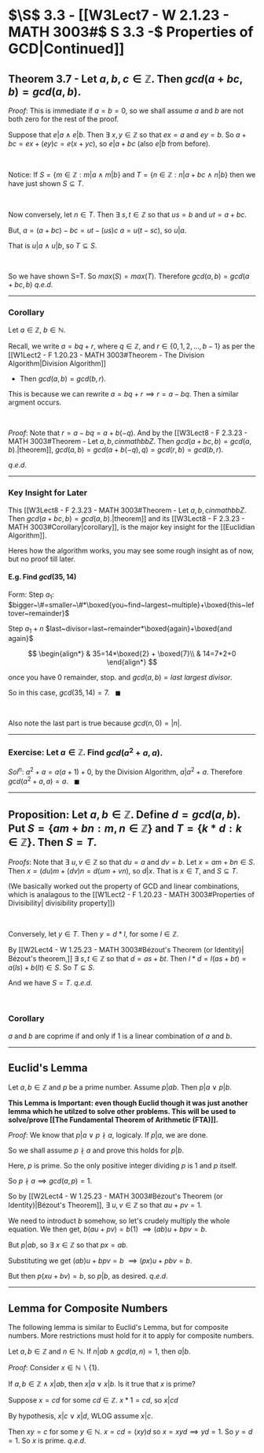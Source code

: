 # $\S$ 3.3 - [[W3Lect7 - W 2.1.23 - MATH 3003#$ S 3.3 -$ Properties of GCD|Continued]]

## Theorem 3.7 - Let $a,b,c\in \mathbb{Z}.$ Then $gcd(a+bc,b)=gcd(a,b)$.

$Proof:$
This is immediate if $a=b=0$, so we shall assume $a$ and $b$ are not both zero for the rest of the proof.

Suppose that $e|a ~\land~ e|b$.
Then $\exists ~x,y\in \mathbb{Z}$ so that $ex=a$ and $ey=b$.
So $a+bc=ex+(ey)c=e(x+yc),$
so $e|a+bc$ (also $e|b$ from before).

<br>

Notice: If $S=\{m\in \mathbb{Z}: m|a ~\land~m|b\}$ 
and $T=\{n\in \mathbb{Z}: n|a+bc ~\land~n|b\}$
then we have just shown $S\subseteq T$.

<br>

Now conversely, let $n\in T$. 
Then $\exists~s,t\in \mathbb{Z}$ 
so that $us=b$ and $ut=a+bc$.

But, $a=(a+bc)-bc=ut-(us)c$
$a=u(t-sc)$, so $u|a$.

That is $u|a ~\land~ u|b$, so $T\subseteq S$. 

<br>

So we have shown S=T.
So $max(S)=max(T)$.
Therefore $gcd(a,b)=gcd(a+bc,b)$
$q.e.d.$

---
### Corollary
Let $a\in \mathbb{Z},~b \in \mathbb{N}$.

Recall, we write $a=bq+r,$ 
where $q\in \mathbb{Z}$, and $r\in \{0,1,2,...,b-1\}$
as per the [[W1Lect2 - F 1.20.23 - MATH 3003#Theorem - The Division Algorithm|Division Algorithm]]

- Then $gcd(a,b)=gcd(b,r)$.

This is because we can rewrite $a=bq+r \implies r=a-bq$. Then a similar argment occurs.

<br>

$Proof:$
Note that $r=a-bq=a+b(-q)$.
And by the [[W3Lect8 - F 2.3.23 - MATH 3003#Theorem - Let $a,b,c in mathbb{Z}.$ Then $gcd(a+bc,b)=gcd(a,b)$.|theorem]], 
$gcd(a,b)=gcd(a+b(-q),q)=gcd(r,b)=gcd(b,r).$

$q.e.d.$

---
### Key Insight for Later

This [[W3Lect8 - F 2.3.23 - MATH 3003#Theorem - Let $a,b,c in mathbb{Z}.$ Then $gcd(a+bc,b)=gcd(a,b)$.|theorem]] and its [[W3Lect8 - F 2.3.23 - MATH 3003#Corollary|corollary]], is the major key insight for the [[Euclidian Algorithm]].

Heres how the algorithm works, you may see some rough insight as of now, but no proof till later.

#### E.g. Find $gcd(35,14)$

Form: 
Step $a_1$:
$bigger~\#=smaller~\#*\boxed{you~find~largest~multiple}+\boxed{this~leftover~remainder}$

Step $a_{1}+n$
$last~divisor=last~remainder*\boxed{again}+\boxed{and again}$

$$
\begin{align*}
& 35=14*\boxed{2} + \boxed{7}\\
& 14=7*2+0
\end{align*}
$$

once you have 0 remainder, stop.
and $gcd(a,b)=last~largest~divisor$.

So in this case, $gcd(35,14)=7.~~~\blacksquare$

<br>

Also note the last part is true because $gcd(n,0)=|n|$.


---
### Exercise: Let $a\in \mathbb{Z}.$ Find $gcd(a^{2}+a,a).$
$Sol^n:$
$a^{2}+a=a(a+1)+0$,
by the Division Algorithm, $a|a^{2}+a$.
Therefore $gcd(a^{2}+a,a)=a.~~~\blacksquare$

---
## Proposition: Let $a,b\in \mathbb{Z}$. Define $d=gcd(a,b)$. Put $S=\{am+bn:m,n\in \mathbb{Z}\}$ and $T=\{k*d:k\in \mathbb{Z}\}$. Then $S=T$.

$Proofs:$
Note that $\exists~u,v\in \mathbb{Z}$ so that $du=a$ and $dv=b$.
Let $x=am+bn\in S$. 
Then $x=(du)m+(dv)n=d(um+vn),$
so $d|x$. That is $x\in T,~$and $S\subseteq T$.

(We basically worked out the property of GCD and linear combinations, which is analagous to the [[W1Lect2 - F 1.20.23 - MATH 3003#Properties of Divisibility| divisibility property]])

<br>

Conversely, let $y\in T$. Then $y=d*l$, for some $l\in \mathbb{Z}$.  

By [[W2Lect4 - W 1.25.23 - MATH 3003#Bézout's Theorem (or Identity)| Bézout's theorem,]] $\exists~s,t \in \mathbb{Z}$ so that $d=as+bt.$ 
Then $l*d=l(as+bt)=a(ls)+b(lt)\in S$.
So $T\subseteq S$. 

And we have $S=T.$
$q.e.d.$

<br>

### Corollary
$a$ and $b$ are coprime
if and only if
1 is a linear combination of $a$ and $b$.


---
## Euclid's Lemma 

Let $a,b\in \mathbb{Z}$ and $p$ be a prime number. 
Assume $p|ab$.
Then $p|a ~\lor~ p|b$.


**This Lemma is Important: even though Euclid though it was just another lemma which he utilzed to solve other problems. This will be used to solve/prove [[The Fundamental Theorem of Arithmetic (FTA)]].**


$Proof:$ We know that $p|a ~\lor~ p\nmid a$, logicaly. 
If $p|a$, we are done.

So we shall assume $p\nmid a$ and prove this holds for $p|b$.

Here, $p$ is prime. So the only positive integer dividing $p$ is $1$ and $p$ itself. 

So $p\nmid a \implies gcd(a,p)=1.$

So by [[W2Lect4 - W 1.25.23 - MATH 3003#Bézout's Theorem (or Identity)|Bézout's Theorem]], $\exists~u,v\in \mathbb{Z}$ so that $au+pv=1$.

We need to introduct $b$ somehow, so let's crudely multiply the whole equation. We then get,
$b(au+pv)=b(1)$
$\implies (ab)u+bpv=b$.

But $p|ab$, so $\exists ~x\in \mathbb{Z}$ so that $px=ab$.

Substituting we get 
$(ab)u+bpv=b$
$\implies (px)u+pbv=b$.

But then $p(xu+bv)=b,$ so $p|b$, as desired.
$q.e.d.$


---

## Lemma for Composite Numbers

The following lemma is similar to Euclid's Lemma, but for composite numbers. More restrictions must hold for it to apply for composite numbers.

Let $a,b\in \mathbb{Z}$ and $n\in \mathbb{N}$.
If $n|ab ~\land~ gcd(a,n)=1,$ then $a|b$. 

$Proof:$
Consider $x\in \mathbb{N} \backslash \{1\}$.

If $a,b\in \mathbb{Z}~\land~x|ab$, then $x|a ~\lor~x|b$.
Is it true that $x$ is prime?

Suppose $x=cd$ for some $cd\in \mathbb{Z}$.
$x*1=cd,$ so $x|cd$

By hypothesis, $x|c ~\lor~ x|d,$ WLOG assume $x|c$.

Then $xy=c$ for some $y\in \mathbb{N}.$
$x=cd=(xy)d$ so $x=xyd\implies yd=1$.
So $y=d=1.$ So $x$ is prime.
$q.e.d.$